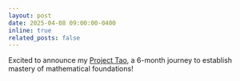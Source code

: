 ```yaml
---
layout: post
date: 2025-04-08 09:00:00-0400
inline: true
related_posts: false
---
```


Excited to announce my [Project Tao](/blog/2025/Project-Tao/), a 6-month journey to establish mastery of mathematical foundations!
